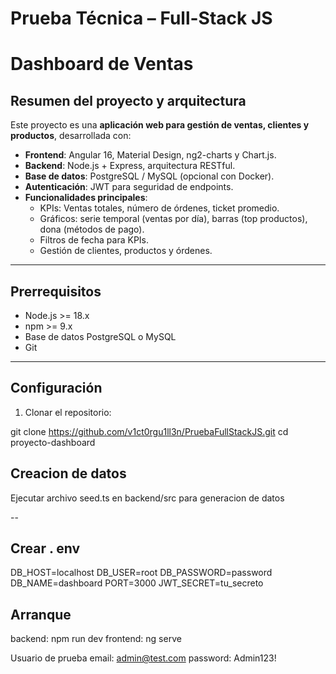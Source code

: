 # Prueba Técnica – Full-Stack JS

# Dashboard de Ventas

## Resumen del proyecto y arquitectura
Este proyecto es una **aplicación web para gestión de ventas, clientes y productos**, desarrollada con:

- **Frontend**: Angular 16, Material Design, ng2-charts y Chart.js.
- **Backend**: Node.js + Express, arquitectura RESTful.
- **Base de datos**: PostgreSQL / MySQL (opcional con Docker).
- **Autenticación**: JWT para seguridad de endpoints.
- **Funcionalidades principales**:
  - KPIs: Ventas totales, número de órdenes, ticket promedio.
  - Gráficos: serie temporal (ventas por día), barras (top productos), dona (métodos de pago).
  - Filtros de fecha para KPIs.
  - Gestión de clientes, productos y órdenes.

---

## Prerrequisitos
- Node.js >= 18.x
- npm >= 9.x
- Base de datos PostgreSQL o MySQL
- Git

---

## Configuración
1. Clonar el repositorio:

git clone https://github.com/v1ct0rgu1ll3n/PruebaFullStackJS.git
cd proyecto-dashboard


## Creacion de datos
Ejecutar archivo seed.ts en backend/src para generacion de datos

-- 
## Crear . env
DB_HOST=localhost
DB_USER=root
DB_PASSWORD=password
DB_NAME=dashboard
PORT=3000
JWT_SECRET=tu_secreto 

## Arranque 
backend: npm run dev 
frontend: ng serve

Usuario de prueba
email: admin@test.com
password: Admin123!

